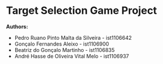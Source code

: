 # Target Selection Game Project

**Authors:**
  - Pedro Ruano Pinto Malta da Silveira - ist1106642
  - Gonçalo Fernandes Aleixo - ist1106900
  - Beatriz do Gonçalo Martinho - ist1106835
  - André Hasse de Oliveira Vital Melo - ist1106937
